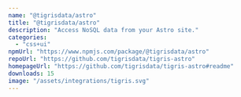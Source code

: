 ```yaml
---
name: "@tigrisdata/astro"
title: "@tigrisdata/astro"
description: "Access NoSQL data from your Astro site."
categories:
  - "css+ui"
npmUrl: "https://www.npmjs.com/package/@tigrisdata/astro"
repoUrl: "https://github.com/tigrisdata/tigris-astro"
homepageUrl: "https://github.com/tigrisdata/tigris-astro#readme"
downloads: 15
image: "/assets/integrations/tigris.svg"
---
```

